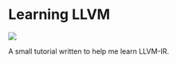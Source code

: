 

Learning LLVM
=============

<img src="https://raw.github.com/sordina/learning-llvm/master/resources/images/header.png" />

A small tutorial written to help me learn LLVM-IR.
